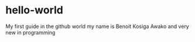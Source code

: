 # hello-world
My first guide in the github world my name is Benoit Kosiga Awako and very new in programming
